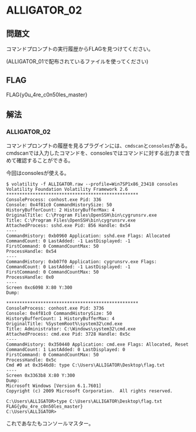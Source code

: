 # ALLIGATOR_02

## 問題文

コマンドプロンプトの実行履歴からFLAGを見つけてください。

(ALLIGATOR_01で配布されているファイルを使ってください)


## FLAG
FLAG{y0u_4re_c0n50les_master}

## 解法

### ALLIGATOR_02

コマンドプロンプトの履歴を見るプラグインには、`cmdscan`と`consoles`がある。
cmdscanでは入力したコマンドを、consolesではコマンドに対する出力まで含めて確認することができる。

今回はconsolesが使える。

```
$ volatility -f ALLIGATOR.raw --profile=Win7SP1x86_23418 consoles
Volatility Foundation Volatility Framework 2.6
**************************************************
ConsoleProcess: conhost.exe Pid: 336
Console: 0x4f81c0 CommandHistorySize: 50
HistoryBufferCount: 2 HistoryBufferMax: 4
OriginalTitle: C:\Program Files\OpenSSH\bin\cygrunsrv.exe
Title: C:\Program Files\OpenSSH\bin\cygrunsrv.exe
AttachedProcess: sshd.exe Pid: 856 Handle: 0x54
----
CommandHistory: 0xb0960 Application: sshd.exe Flags: Allocated
CommandCount: 0 LastAdded: -1 LastDisplayed: -1
FirstCommand: 0 CommandCountMax: 50
ProcessHandle: 0x54
----
CommandHistory: 0xb07f0 Application: cygrunsrv.exe Flags:
CommandCount: 0 LastAdded: -1 LastDisplayed: -1
FirstCommand: 0 CommandCountMax: 50
ProcessHandle: 0x0
----
Screen 0xc6098 X:80 Y:300
Dump:

**************************************************
ConsoleProcess: conhost.exe Pid: 3736
Console: 0x4f81c0 CommandHistorySize: 50
HistoryBufferCount: 1 HistoryBufferMax: 4
OriginalTitle: %SystemRoot%\system32\cmd.exe
Title: Administrator: C:\Windows\system32\cmd.exe
AttachedProcess: cmd.exe Pid: 3728 Handle: 0x5c
----
CommandHistory: 0x350440 Application: cmd.exe Flags: Allocated, Reset
CommandCount: 1 LastAdded: 0 LastDisplayed: 0
FirstCommand: 0 CommandCountMax: 50
ProcessHandle: 0x5c
Cmd #0 at 0x3546d8: type C:\Users\ALLIGATOR\Desktop\flag.txt
----
Screen 0x3363b8 X:80 Y:300
Dump:
Microsoft Windows [Version 6.1.7601]
Copyright (c) 2009 Microsoft Corporation.  All rights reserved.

C:\Users\ALLIGATOR>type C:\Users\ALLIGATOR\Desktop\flag.txt
FLAG{y0u_4re_c0n50les_master}
C:\Users\ALLIGATOR>
```
これであなたもコンソールマスター。